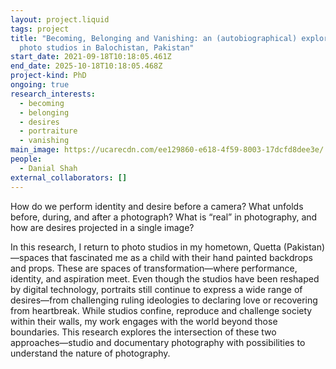 ```yaml
---
layout: project.liquid
tags: project
title: "Becoming, Belonging and Vanishing: an (autobiographical) exploration of
  photo studios in Balochistan, Pakistan"
start_date: 2021-09-18T10:18:05.461Z
end_date: 2025-10-18T10:18:05.468Z
project-kind: PhD
ongoing: true
research_interests:
  - becoming
  - belonging
  - desires
  - portraiture
  - vanishing
main_image: https://ucarecdn.com/ee129860-e618-4f59-8003-17dcfd8dee3e/
people:
  - Danial Shah
external_collaborators: []
---
```

How do we perform identity and desire before a camera? What unfolds before, during, and after a photograph? What is “real” in photography, and how are desires projected in a single image?

In this research, I return to photo studios in my hometown, Quetta (Pakistan)—spaces that fascinated me as a child with their hand painted backdrops and props. These are spaces of transformation—where performance, identity, and aspiration meet. Even though the studios have been reshaped by digital technology, portraits still continue to express a wide range of desires—from challenging ruling ideologies to declaring love or recovering from heartbreak. While studios confine, reproduce and challenge society within their walls, m﻿y work engages with the world beyond those boundaries. This research explores the intersection of these two approaches—studio and documentary photography with possibilities to understand the nature of photography.